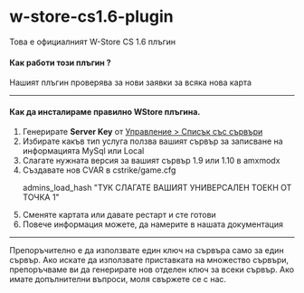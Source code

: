 # w-store-cs1.6-plugin
Това е официалният W-Store CS 1.6 плъгин

<h4>Как работи този плъгин ?</h4>
<p>Нашият плъгин проверява за нови заявки за всяка нова карта</p>

<hr>
<h4>Как да инсталираме правилно WStore плъгина.</h4>

<ol>
  <li>Генерирате <b>Server Key</b> от <a href="https://panel.w-store.org/servers/" target="_blank" rel="noopener">Управление &gt; Списък със сървъри</a></li>
  <li>Избирате какъв тип услуга ползва вашият сървър за записване на информацията MySql или Local</li>
  <li>Слагате нужната версия за вашият сървър 1.9 или 1.10 в amxmodx</li>
  <li>Създавате нов CVAR в cstrike/game.cfg 
      <p>admins_load_hash "ТУК СЛАГАТЕ ВАШИЯТ УНИВЕРСАЛЕН ТОЕКН ОТ ТОЧКА 1"</p>
</li>
  <li>Сменяте картата или давате рестарт и сте готови</li>
<li>Повече информация можете, да намерите в нашата документация</li>
</ol>

<hr>
Препоръчително е да използвате един ключ на сървъра само за един сървър. Ако искате да използвате приставката на множество сървъри, препоръчваме ви да генерирате нов отделен ключ за всеки сървър. Ако имате допълнителни въпроси, моля свържете се с нас.

